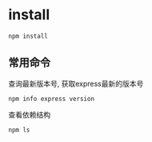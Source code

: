 # install

	npm install
## 常用命令

查询最新版本号, 获取express最新的版本号

    npm info express version 
查看依赖结构 

    npm ls
